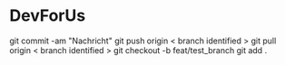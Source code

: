 # DevForUs
git commit -am "Nachricht"
git push origin < branch identified >
git pull origin < branch identified >
git checkout -b feat/test_branch
git add .